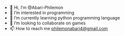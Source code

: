 - 👋 Hi, I’m @Abari-Philemon
- 👀 I’m interested in programming
- 🌱 I’m currently learning python programming language
- 💞️ I’m looking to collaborate on games
- 📫 How to reach me  philemonabari4@gmail.com

<!---
Abari-Philemon/Abari-Philemon is a ✨ special ✨ repository because its `README.md` (this file) appears on your GitHub profile.
You can click the Preview link to take a look at your changes.
--->
